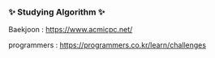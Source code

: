 ### ✨ Studying Algorithm ✨

Baekjoon :  https://www.acmicpc.net/

programmers : https://programmers.co.kr/learn/challenges
